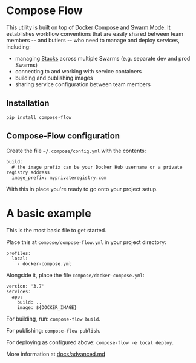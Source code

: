 # Compose Flow

This utility is built on top of [Docker Compose](https://docs.docker.com/compose/) and [Swarm Mode](https://docs.docker.com/engine/swarm/).  It establishes workflow conventions that are easily shared between team members -- and butlers -- who need to manage and deploy services, including:

- managing [Stacks](https://docs.docker.com/get-started/part5/#prerequisites) across multiple Swarms (e.g. separate dev and prod Swarms)
- connecting to and working with service containers
- building and publishing images
- sharing service configuration between team members


## Installation

```
pip install compose-flow
```


## Compose-Flow configuration

Create the file `~/.compose/config.yml` with the contents:

```
build:
  # the image prefix can be your Docker Hub username or a private registry address
  image_prefix: myprivateregistry.com
```

With this in place you're ready to go onto your project setup.


# A basic example

This is the most basic file to get started.

Place this at `compose/compose-flow.yml` in your project directory:

```
profiles:
  local:
    - docker-compose.yml
```

Alongside it, place the file `compose/docker-compose.yml`:

```
version: '3.7'
services:
  app:
    build: ..
    image: ${DOCKER_IMAGE}
```

For building, run: `compose-flow build`.

For publishing: `compose-flow publish`.

For deploying as configured above: `compose-flow -e local deploy`.

More information at [docs/advanced.md](docs/advanced.md)
